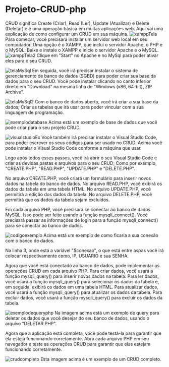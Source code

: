 # Projeto-CRUD-php
 CRUD significa Create (Criar), Read (Ler), Update (Atualizar) e Delete (Deletar) e é uma operação básica em muitas aplicações web. 
 Aqui vai uma explicação de como configurar um CRUD em sua máquina.
 ![xamppTela](https://user-images.githubusercontent.com/98466287/228083368-cfb6fe47-9ac6-4880-8902-aefed40fd73d.png)
Para começar, você precisará instalar um servidor web local em seu computador. Uma opção é o XAMPP, que inclui o servidor Apache, o PHP e o MySQL. Baixe e instale o XAMPP e inicie o servidor Apache e o MySQL.
![xamppTela2](https://user-images.githubusercontent.com/98466287/228083707-a6949fcd-99be-4952-9d9f-3bb092de3d63.png)
Clique em "Start" no Apache e no MySql para poder ativar eles para o seu CRUD.


![telaMySql](https://user-images.githubusercontent.com/98466287/228084668-456fc1e2-7253-4acd-be72-c2c1389f2cb9.png)
Em seguida, você irá precisar instalar o sistema de gerenciamento de banco de dados (SGBD) para poder criar sua base da dados para o seu CRUD.
Você pode instalar clicando no canto inferior direito em "Download" na mesma linha de "Windows (x86, 64-bit), ZIP Archive".

![telaMySql2](https://user-images.githubusercontent.com/98466287/228085190-7b5636c1-467a-4ccf-91da-af2dd049245f.png)
Com o banco de dados aberto, você irá criar a sua base da dados;
Criar as tabelas que irá usar para poder vincular com a sua linguagem de programação.

![exemplodatabase](https://user-images.githubusercontent.com/98466287/228085669-3832c99b-8a96-426c-adf3-daeb73135f22.png)
Acima está um exemplo de base de dados que você pode criar para o seu projeto CRUD.

![visualstudioEx](https://user-images.githubusercontent.com/98466287/228086052-086d45cb-4120-4594-b7fe-02d6013c5017.png)
Você também irá precisar instalar o Visual Studio Code, para poder escrever os seus códigos para ser usado no CRUD.
Acima você pode instalar o Visual Studio Code conforme a máquina que usar.

Logo após todos esses passos, você irá abrir o seu Visual Studio Code e criar as devidas pastas e arquivos para o seu CRUD;
Como por exemplo, "CREATE.PHP", "READ.PHP", "UPDATE.PHP" e "DELETE.PHP".

No arquivo CREATE.PHP, você criará um formulário para inserir novos dados na tabela do banco de dados. No arquivo READ.PHP, você exibirá os dados da tabela em uma tabela HTML. No arquivo UPDATE.PHP, você permitirá a edição dos dados da tabela. No arquivo DELETE.PHP, você permitirá que os dados da tabela sejam excluídos.

Em cada arquivo PHP, você precisará se conectar ao banco de dados MySQL. Isso pode ser feito usando a função mysqli_connect(). Você precisará passar as informações de login para a função mysqli_connect() para se conectar ao banco de dados.

![codigoexemplo](https://user-images.githubusercontent.com/98466287/228087238-d32d0afa-ab9a-4a55-8ef7-2f781684ceaa.png)
Acima está um exemplo de como ficaria a sua conexão com o banco de dados.

Na linha 3, onde está a variável "$conexao", o que está entre aspas você irá colocar respectivamente como, IP, USUARIO e sua SENHA.


Agora que você está conectado ao banco de dados, pode implementar as operações CRUD em cada arquivo PHP. Para criar dados, você usará a função mysqli_query() para inserir novos dados na tabela. Para ler dados, você usará a função mysqli_query() para selecionar os dados da tabela e, em seguida, exibirá os dados em uma tabela HTML. Para atualizar dados, você usará a função mysqli_query() para atualizar os dados da tabela. Para excluir dados, você usará a função mysqli_query() para excluir os dados da tabela.

![exemplodequeryphp](https://user-images.githubusercontent.com/98466287/228087818-7a6dd1fc-16d4-4acb-bb30-85ff7c2ffe3b.png)
Na imagem acima está um exemplo de query para deletar os dados que você desejar do seu banco de dados, usando o arquivo "DELETAR.PHP".

Agora que a aplicação está completa, você pode testá-la para garantir que ela esteja funcionando corretamente. Abra cada arquivo PHP em seu navegador e teste as operações CRUD para garantir que elas estejam funcionando corretamente.

![crudcompleto](https://user-images.githubusercontent.com/98466287/228088183-5a9a1749-bf10-4d13-8427-7ed66596137a.png)
Esta imagem acima é um exemplo de um CRUD completo.


